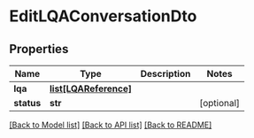 # EditLQAConversationDto

## Properties
Name | Type | Description | Notes
------------ | ------------- | ------------- | -------------
**lqa** | [**list[LQAReference]**](LQAReference.md) |  | 
**status** | **str** |  | [optional] 

[[Back to Model list]](../README.md#documentation-for-models) [[Back to API list]](../README.md#documentation-for-api-endpoints) [[Back to README]](../README.md)


